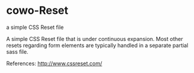 # cowo-Reset
a simple CSS Reset file

A simple CSS Reset file that is under continuous expansion. 
Most other resets regarding form elements are typically handled in a separate partial sass file.

References:
http://www.cssreset.com/
